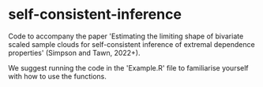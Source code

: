 # self-consistent-inference

Code to accompany the paper 'Estimating the limiting shape of bivariate scaled sample clouds for self-consistent inference of extremal dependence properties' (Simpson and Tawn, 2022+).

We suggest running the code in the 'Example.R' file to familiarise yourself with how to use the functions.
